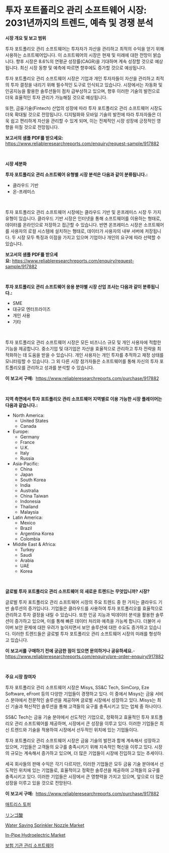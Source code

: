 <p><h1>투자 포트폴리오 관리 소프트웨어 시장: 2031년까지의 트렌드, 예측 및 경쟁 분석</h1></p><p><strong>시장 개요 및 보고 범위</strong></p>
<p><p>투자 포트폴리오 관리 소프트웨어는 투자자가 자산을 관리하고 최적의 수익을 얻기 위해 사용하는 소프트웨어입니다. 이 소프트웨어의 시장은 현재 및 미래에 대한 전망이 밝습니다. 향후 시장은 8.6%의 연평균 성장률(CAGR)을 기대하며 계속 성장할 것으로 예상됩니다. 최신 시장 동향 및 예측에 따르면 향후에도 증가할 것으로 예상됩니다.</p><p>투자 포트폴리오 관리 소프트웨어 시장은 기업과 개인 투자자들이 자산을 관리하고 최적의 투자 결정을 내리기 위해 필수적인 도구로 인식되고 있습니다. 시장에서는 자동화 및 인공지능을 활용한 솔루션들이 점차 급부상하고 있으며, 향후 이러한 기술의 발전으로 더욱 효율적인 투자 관리가 가능해질 것으로 예상됩니다.</p><p>또한, 금융기술(Fintech) 산업의 성장에 따라 투자 포트폴리오 관리 소프트웨어 시장도 더욱 확대될 것으로 전망됩니다. 디지털화와 모바일 기술의 발전에 따라 투자자들은 더욱 쉽고 편리하게 자산을 관리할 수 있게 되며, 이는 전체적인 시장 성장에 긍정적인 영향을 미칠 것으로 전망됩니다.</p></p>
<p><strong>보고서의 샘플 PDF를 받으세요:</strong> <a href="https://www.reliableresearchreports.com/enquiry/request-sample/917882">https://www.reliableresearchreports.com/enquiry/request-sample/917882</a></p>
<p>&nbsp;</p>
<p><strong>시장 세분화</strong></p>
<p><strong>투자 포트폴리오 관리 소프트웨어 유형별 시장 분석은 다음과 같이 분류됩니다.:</strong></p>
<p><ul><li>클라우드 기반</li><li>온-프레미스</li></ul></p>
<p>&nbsp;</p>
<p><p>투자 포트폴리오 관리 소프트웨어 시장에는 클라우드 기반 및 온프레미스 시장 두 가지 유형이 있습니다. 클라우드 기반 시장은 인터넷을 통해 소프트웨어를 이용하는 형태로, 데이터를 온라인으로 저장하고 접근할 수 있습니다. 반면 온프레미스 시장은 소프트웨어를 사용자의 로컬 시스템에 설치하는 형태로, 데이터가 사용자의 내부 서버에 저장됩니다. 두 시장 모두 특징과 이점을 가지고 있으며 기업이나 개인의 요구에 따라 선택할 수 있습니다.</p></p>
<p><strong>보고서의 샘플 PDF를 받으세요:</strong>&nbsp;<a href="https://www.reliableresearchreports.com/enquiry/request-sample/917882">https://www.reliableresearchreports.com/enquiry/request-sample/917882</a></p>
<p>&nbsp;</p>
<p><strong> 투자 포트폴리오 관리 소프트웨어 응용 분야별 시장 산업 조사는 다음과 같이 분류됩니다.:</strong></p>
<p><ul><li>SME</li><li>대규모 엔터프라이즈</li><li>개인 사용</li><li>기타</li></ul></p>
<p>&nbsp;</p>
<p><p>투자 포트폴리오 관리 소프트웨어 시장은 모든 비즈니스 규모 및 개인 사용자에 적합한 기능을 제공합니다. 중소기업 및 대기업은 자산을 효율적으로 관리하고 투자 전략을 최적화하는 데 도움을 받을 수 있습니다. 개인 사용자는 개인 투자를 추적하고 재정 상태를 모니터링할 수 있습니다. 그 외 다른 시장 참가자들은 소프트웨어를 통해 자신의 투자 포트폴리오를 관리하고 성과를 분석할 수 있습니다.</p></p>
<p><strong>이 보고서 구매:</strong>&nbsp; <a href="https://www.reliableresearchreports.com/purchase/917882">https://www.reliableresearchreports.com/purchase/917882</a></p>
<p>&nbsp;</p>
<p><strong>지역 측면에서 투자 포트폴리오 관리 소프트웨어 지역별로 이용 가능한 시장 플레이어는 다음과 같습니다.:</strong></p>
<p><ul>
    <li>
        North America:
        <ul>
            <li>United States</li>
            <li>Canada</li>
        </ul>
    </li>
    <li>
        Europe:
        <ul>
            <li>Germany</li>
            <li>France</li>
            <li>U.K.</li>
            <li>Italy</li>
            <li>Russia</li>
        </ul>
    </li>
    <li>
        Asia-Pacific:
        <ul>
            <li>China</li>
            <li>Japan</li>
            <li>South Korea</li>
            <li>India</li>
            <li>Australia</li>
            <li>China Taiwan</li>
            <li>Indonesia</li>
            <li>Thailand</li>
            <li>Malaysia</li>
        </ul>
    </li>
    <li>
        Latin America:
        <ul>
            <li>Mexico</li>
            <li>Brazil</li>
            <li>Argentina Korea</li>
            <li>Colombia</li>
        </ul>
    </li>
    <li>
        Middle East & Africa:
        <ul>
            <li>Turkey</li>
            <li>Saudi</li>
            <li>Arabia</li>
            <li>UAE</li>
            <li>Korea</li>
        </ul>
    </li>
    </ul></p>
<p>&nbsp;</p>
<p><strong>글로벌 투자 포트폴리오 관리 소프트웨어 의 새로운 트렌드는 무엇입니까? 시장?</strong></p>
<p><p>글로벌 투자 포트폴리오 관리 소프트웨어 시장의 주요 트렌드 중 한 가지는 클라우드 기반 솔루션의 증가입니다. 기업들은 클라우드를 사용하여 투자 포트폴리오를 효율적으로 관리하고 투자 결정을 내릴 수 있습니다. 또한 인공 지능과 빅데이터 분석을 활용한 솔루션이 증가하고 있으며, 이를 통해 빠른 데이터 처리와 예측을 가능케 합니다. 더불어 사이버 보안 문제에 대한 우려가 높아지면서 보안 솔루션에 대한 수요도 증가하고 있습니다. 이러한 트렌드들은 글로벌 투자 포트폴리오 관리 소프트웨어 시장의 미래를 형성하고 있습니다.</p></p>
<p><strong>이 보고서를 구매하기 전에 궁금한 점이 있으면 문의하거나 공유하세요.</strong>- <a href="https://www.reliableresearchreports.com/enquiry/pre-order-enquiry/917882">https://www.reliableresearchreports.com/enquiry/pre-order-enquiry/917882</a></p>
<p>&nbsp;</p>
<p><strong>주요 시장 참여자</strong></p>
<p><p>투자 포트폴리오 관리 소프트웨어 시장은 Misys, SS&C Tech, SimCorp, Eze Software, eFront 등의 다양한 기업들이 경쟁하고 있다. 이 중에서 Misys는 금융 서비스 분야에서 전문적인 솔루션을 제공하며 글로벌 시장에서 성장하고 있다. Misys는 최신 기술과 혁신적인 솔루션을 통해 고객들의 요구를 충족시키고 있는 업체 중 하나이다.</p><p>SS&C Tech는 금융 기술 분야에서 선도적인 기업으로, 정확하고 효율적인 투자 포트폴리오 관리 소프트웨어를 제공하며, 시장에서 큰 성장을 이루고 있다. 이러한 기업들은 최신 트렌드와 기술을 적용하여 시장에서 선두적인 위치에 있는 기업들이다.</p><p>투자 포트폴리오 관리 소프트웨어 시장은 금융 기술의 발전과 함께 계속해서 성장하고 있으며, 기업들은 고객들의 요구를 충족시키기 위해 지속적인 혁신을 이루고 있다. 시장의 규모는 계속해서 증가하고 있으며, 더 많은 기업들이 시장에 진입하고 있는 추세이다.</p><p>세곡 회사들의 판매 수익은 각기 다르지만, 이러한 기업들은 모두 금융 기술 분야에서 선도적인 위치에 있는 기업들로, 효율적이고 정확한 솔루션을 제공하여 고객들의 요구를 충족시키고 있다. 이러한 기업들은 시장에서 큰 영향력을 가지고 있으며, 앞으로 더 많은 성장을 이루고 있을 것으로 전망된다.</p></p>
<p><strong>이 보고서 구매:</strong>&nbsp;&nbsp;<a href="https://www.reliableresearchreports.com/purchase/917882">https://www.reliableresearchreports.com/purchase/917882</a></p>
<p><p><a href="https://medium.com/@stephenarmstrong52/%EB%A7%A4%ED%8A%B8%EB%A6%AC%EC%8A%A4-%ED%86%A0%ED%8D%BC-%EC%8B%9C%EC%9E%A5-%EA%B7%9C%EB%AA%A8-cagr-%ED%8A%B8%EB%A0%8C%EB%93%9C-2024-2030-1565de0723d1">매트리스 토퍼</a></p><p><a href="https://medium.com/@marlonblick/%E3%83%AA%E3%83%B3%E3%82%B4%E9%85%B8%E5%B8%82%E5%A0%B4-%E7%AB%B6%E4%BA%89%E5%88%86%E6%9E%90-%E5%B8%82%E5%A0%B4%E3%83%88%E3%83%AC%E3%83%B3%E3%83%89-%E3%81%8A%E3%82%88%E3%81%B32031%E5%B9%B4%E3%81%BE%E3%81%A7%E3%81%AE%E4%BA%88%E6%B8%AC-db3114f4accd">リンゴ酸</a></p><p><a href="https://issuu.com/reportprime-2/docs/water-saving-sprinkler-nozzle-market-size-2030.ppt">Water Saving Sprinkler Nozzle Market</a></p><p><a href="https://issuu.com/reportprime-2/docs/in-pipe-hydroelectric-market-size-2030.pptx">In-Pipe Hydroelectric Market</a></p><p><a href="https://github.com/vskv4779xr1/Market-Research-Report-List-1/blob/main/3002531183571.md">보험 기관 관리 소프트웨어</a></p></p>
